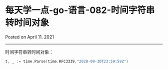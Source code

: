 # 每天学一点-go-语言-082-时间字符串转时间对象

Posted on April 11. 2021

---

时间字符串转时间对象：

```go
t, _ := time.Parse(time.RFC3339,"2020-09-30T23:59:59Z")
```




